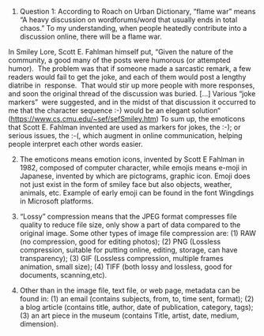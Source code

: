 1. Question 1:
According to Roach on Urban Dictionary, “flame war” means “A heavy discussion on wordforums/word that usually ends in total chaos.” To my understanding, when people heatedly contribute into a discussion online, there will be a flame war. 

In Smiley Lore, Scott E. Fahlman himself put, “Given the nature of the community, a good many of the posts were humorous (or attempted humor).  The problem was that if someone made a sarcastic remark, a few readers would fail to get the joke, and each of them would post a lengthy diatribe in  response.  That would stir up more people with more responses, and soon the original thread of the discussion was buried. […] Various “joke markers”  were suggested, and in the midst of that discussion it occurred to me that the character sequence :-) would be an elegant solution“ (https://www.cs.cmu.edu/~sef/sefSmiley.htm)
To sum up, the emoticons that Scott E. Fahlman invented are used as markers for jokes, the :-); or serious issues, the :-(, which augment in online communication, helping people interpret each other words easier.

2. The emoticons means emotion icons, invented by Scott E Fahlman in 1982, composed of computer character, while emojis means e-moji in Japanese, invented by  which are pictograms, graphic icon. Emoji does not just exist in the form of smiley face but also objects, weather, animals, etc. Example of early emoji can be found in the font Wingdings in Microsoft platforms. 

3. “Lossy” compression means that the JPEG format compresses file quality to reduce file size, only show a part of data compared to the original image. Some other types of image file compression are: 
(1) RAW (no compression, good for editing photos); 
(2) PNG (Lossless compression, suitable for putting online, editing, storage, can have transparency); 
(3) GIF (Lossless compression, multiple frames animation, small size); 
(4) TIFF (both lossy and lossless, good for documents, scanning,etc).

4. Other than in the image file, text file, or web page, metadata can be found in:
(1) an email (contains subjects, from, to, time sent, format); 
(2) a blog article (contains title, author, date of publication, category, tags); 
(3) an art piece in the museum (contains Title, artist, date, medium, dimension).
